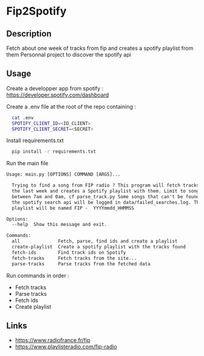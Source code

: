 # Fip2Spotify


## Description

Fetch about one week of tracks from fip and creates a spotify playlist from them
Personnal project to discover the spotify api


## Usage 

Create a developper app from spotify : 
https://developer.spotify.com/dashboard

Create a .env file at the root of the repo containing : 
```zsh
  cat .env
  SPOTIFY_CLIENT_ID=<ID_CLIENT>
  SPOTIFY_CLIENT_SECRET=<SECRET>
```

Install requirements.txt

```zsh
  pip install -r requirements.txt
```

Run the main file

```txt
Usage: main.py [OPTIONS] COMMAND [ARGS]...

  Trying to find a song from FIP radio ? This program will fetch tracks for about
  the last week and creates a Spotify playlist with them. Limit to songs aired
  between 7am and 0am, cf parse_track.py Some songs that can't be found using
  the spotify search api will be logged in data/failed_searches.log. The
  playlist will be named FIP -  YYYYmmdd_HHMMSS

Options:
  --help  Show this message and exit.

Commands:
  all              Fetch, parse, find ids and create a playlist
  create-playlist  Create a spotify playlist with the tracks found
  fetch-ids        Find track ids on Spotify
  fetch-tracks     Fetch tracks from the site...
  parse-tracks     Parse tracks from the fetched data
```

Run commands in order : 
* Fetch tracks
* Parse tracks
* Fetch ids
* Create playlist

## Links

* https://www.radiofrance.fr/fip
* https://www.playlisteradio.com/fip-radio
